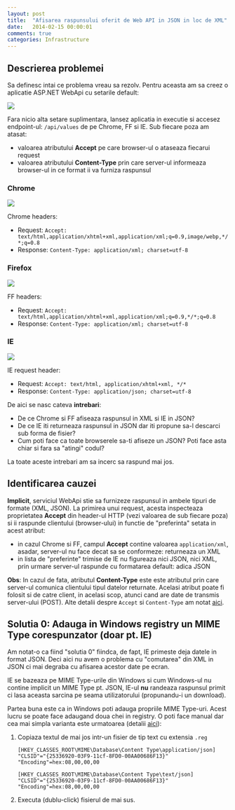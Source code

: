 ```yaml
---
layout: post
title:  "Afisarea raspunsului oferit de Web API in JSON in loc de XML"
date:   2014-02-15 00:00:01
comments: true
categories: Infrastructure
---
```


## Descrierea problemei ##

Sa definesc intai ce problema vreau sa rezolv. Pentru aceasta am sa creez o aplicatie ASP.NET WebApi cu setarile default:

 ![](https://dl.dropboxusercontent.com/u/43065769/blog/images/2014/default-webapi-first-page.png)

Fara nicio alta setare suplimentara, lansez aplicatia in executie si accesez endpoint-ul: `/api/values` de pe Chrome, FF si IE. 
Sub fiecare poza am atasat:

- valoarea atributului **Accept** pe care browser-ul o ataseaza  fiecarui request
- valoarea atributului **Content-Type** prin care server-ul informeaza browser-ul in ce format ii va furniza raspunsul

### Chrome ###

 ![](https://dl.dropboxusercontent.com/u/43065769/blog/images/2014/chrome-api-values-result.png)

Chrome headers:

- Request: `Accept: text/html,application/xhtml+xml,application/xml;q=0.9,image/webp,*/*;q=0.8` 
- Response: `Content-Type: application/xml; charset=utf-8`

### Firefox ###

 ![](https://dl.dropboxusercontent.com/u/43065769/blog/images/2014/ff-api-values-result.png)

FF headers:

- Request: `Accept: text/html,application/xhtml+xml,application/xml;q=0.9,*/*;q=0.8`
- Response: `Content-Type: application/xml; charset=utf-8`

### IE ###

 ![](https://dl.dropboxusercontent.com/u/43065769/blog/images/2014/ie-api-values-result.png)

IE request header:

- Request: `Accept: text/html, application/xhtml+xml, */*`
- Response: `Content-Type: application/json; charset=utf-8`

De aici se nasc cateva **intrebari**:

- De ce Chrome si FF afiseaza raspunsul in XML si IE in JSON?
- De ce IE iti returneaza raspunsul in JSON dar iti propune sa-l descarci sub forma de fisier?
- Cum poti face ca toate browserele sa-ti afiseze un JSON? Poti face asta chiar si fara sa "atingi" codul?

La toate aceste intrebari am sa incerc sa raspund mai jos.

## Identificarea cauzei ##

**Implicit**, serviciul WebApi stie sa furnizeze raspunsul in ambele tipuri de formate (XML, JSON). La primirea unui request, acesta inspecteaza proprietatea **Accept** din header-ul HTTP (vezi valoarea de sub fiecare poza) si ii raspunde clientului (browser-ului) in functie de "preferinta" setata in acest atribut:

- in cazul Chrome si FF, campul **Accept** contine valoarea `application/xml`, asadar, server-ul nu face decat sa se conformeze: returneaza un XML
- in lista de "preferinte" trimise de IE nu figureaza nici JSON, nici XML, prin urmare server-ul raspunde cu formatarea default: adica JSON

**Obs**: In cazul de fata, atributul **Content-Type** este este atributul prin care server-ul comunica clientului tipul datelor returnate. Acelasi atribut poate fi folosit si de catre client, in acelasi scop, atunci cand are date de transmis server-ului (POST). Alte detalii despre `Accept` si `Content-Type` am notat [aici](http://maran.ro/2013/11/10/github-pe-post-de-cdn-pentru-fisiere-statice-js/).

## Solutia 0: Adauga in Windows registry un MIME Type corespunzator (doar pt. IE) ##

Am notat-o ca fiind "solutia 0" fiindca, de fapt, IE primeste deja datele in format JSON. Deci aici nu avem o problema cu "comutarea" din XML in JSON ci mai degraba cu afisarea acestor date pe ecran.

IE se bazeaza pe MIME Type-urile din Windows si cum Windows-ul nu contine implicit un MIME Type pt. JSON, IE-ul **nu** randeaza raspunsul primit ci lasa aceasta sarcina pe seama utilizatorului (propunandu-i un download).

Partea buna este ca in Windows poti adauga propriile MIME Type-uri. Acest lucru se poate face adaugand doua chei in registry. O poti face manual dar cea mai simpla varianta este urmatoarea (detalii [aici](http://blogs.bullinnovations.com/how-to-enable-json-view-in-internet-explorer/)):

1. Copiaza textul de mai jos intr-un fisier de tip text cu extensia `.reg`

	```
	[HKEY_CLASSES_ROOT\MIME\Database\Content Type\application/json]
	"CLSID"="{25336920-03F9-11cf-8FD0-00AA00686F13}"
	"Encoding"=hex:08,00,00,00
	
	[HKEY_CLASSES_ROOT\MIME\Database\Content Type\text/json]
	"CLSID"="{25336920-03F9-11cf-8FD0-00AA00686F13}"
	"Encoding"=hex:08,00,00,00
	```

2. Executa (dublu-click) fisierul de mai sus.